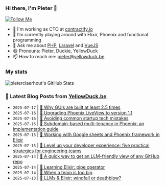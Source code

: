 ### Hi there, I'm Pieter 👋  
[![Follow Me](https://img.shields.io/github/followers/pieterclaerhout?label=Follow&style=social)](https://github.com/pieterclaerhout)

- 🏢 I'm working as CTO at [contractify.io](https://contractify.io)
- 🌱 I’m currently playing around with Elixir, Phoenix and functional programming
- 💬 Ask me about [PHP](https://php.net), [Laravel](http://laravel.com) and [VueJS](https://vuejs.org)
- 😄 Pronouns: Pieter, Duckie, YellowDuck
- 📫 How to reach me: pieter@yellowduck.be

### My stats

![pieterclaerhout's GitHub Stats](https://github-readme-stats.vercel.app/api?username=pieterclaerhout&show_icons=true&count_private=true&line_height=40)

### 📩 Latest Blog Posts from [YellowDuck.be](https://www.yellowduck.be/)
<!-- BLOG-POST-LIST:START -->
- `2025-07-17` | [🔗 Why GUIs are built at least 2.5 times](https://www.yellowduck.be/posts/why-guis-are-built-at-least-2-5-times)  
- `2025-07-16` | [🐥 Upgrading Phoenix LiveView to version 1.1](https://www.yellowduck.be/posts/upgrading-phoenix-liveview-to-version-1-1)  
- `2025-07-16` | [🔗 Avoiding common startup tech mistakes](https://www.yellowduck.be/posts/avoiding-common-startup-tech-mistakes)  
- `2025-07-16` | [🔗 Subdomain-based multi-tenancy in Phoenix: an implementation guide](https://www.yellowduck.be/posts/subdomain-based-multi-tenancy-in-phoenix-an-implementation-guide)  
- `2025-07-15` | [🔗 Working with Google sheets and Phoenix framework in Elixir](https://www.yellowduck.be/posts/working-with-google-sheets-and-phoenix-framework-in-elixir)  
- `2025-07-15` | [🔗 Level up your developer experience: five practical strategies for engineering teams](https://www.yellowduck.be/posts/level-up-your-developer-experience-five-practical-strategies-for-engineering-teams)  
- `2025-07-14` | [🐥 A quick way to get an LLM-friendly view of any GitHub repo](https://www.yellowduck.be/posts/a-quick-way-to-get-an-llm-friendly-view-of-any-github-repo)  
- `2025-07-14` | [🔗 Learning Elixir: pipe operator](https://www.yellowduck.be/posts/learning-elixir-pipe-operator)  
- `2025-07-14` | [🔗 When a team is too big](https://www.yellowduck.be/posts/when-a-team-is-too-big)  
- `2025-07-13` | [🔗 LLMs &amp; Elixir: windfall or deathblow?](https://www.yellowduck.be/posts/llms-elixir-windfall-or-deathblow)  

<!-- BLOG-POST-LIST:END -->
